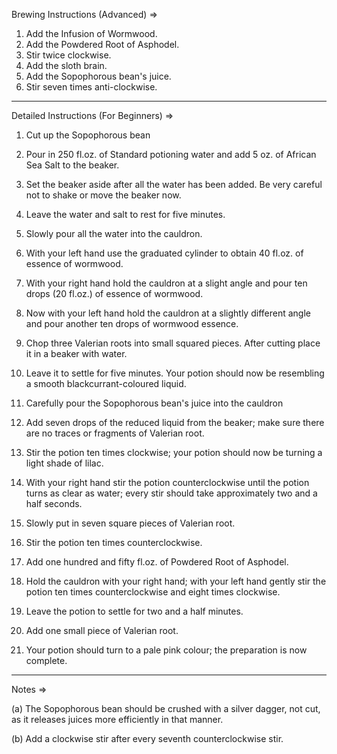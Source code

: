 Brewing Instructions (Advanced) =>

1. Add the Infusion of Wormwood.
2. Add the Powdered Root of Asphodel.
3. Stir twice clockwise.
4. Add the sloth brain.
5. Add the Sopophorous bean's juice.
6. Stir seven times anti-clockwise.

--------------------------------------------------------------------------------------------------------------------------

Detailed Instructions (For Beginners) =>

1. Cut up the Sopophorous bean

2. Pour in 250 fl.oz. of Standard potioning water and add 5 oz. of African Sea Salt to the beaker.

3. Set the beaker aside after all the water has been added. Be very careful not to shake or move the beaker now.

4. Leave the water and salt to rest for five minutes.

5. Slowly pour all the water into the cauldron.

6. With your left hand use the graduated cylinder to obtain 40 fl.oz. of essence of wormwood.

7. With your right hand hold the cauldron at a slight angle and pour ten drops (20 fl.oz.) of essence of wormwood.

8. Now with your left hand hold the cauldron at a slightly different angle and pour another ten drops of wormwood essence.

9. Chop three Valerian roots into small squared pieces. After cutting place it in a beaker with water. 

10. Leave it to settle for five minutes. Your potion should now be resembling a smooth blackcurrant-coloured liquid.

11. Carefully pour the Sopophorous bean's juice into the cauldron

12. Add seven drops of the reduced liquid from the beaker; make sure there are no traces or fragments of Valerian root.

13. Stir the potion ten times clockwise; your potion should now be turning a light shade of lilac.

14. With your right hand stir the potion counterclockwise until the potion turns as clear as water; every stir should take approximately two and a half seconds.

15. Slowly put in seven square pieces of Valerian root.

16. Stir the potion ten times counterclockwise.

17. Add one hundred and fifty fl.oz. of Powdered Root of Asphodel.

18. Hold the cauldron with your right hand; with your left hand gently stir the potion ten times counterclockwise and eight times clockwise.

19. Leave the potion to settle for two and a half minutes.

20. Add one small piece of Valerian root.

21. Your potion should turn to a pale pink colour; the preparation is now complete.

--------------------------------------------------------------------------------------------------------------------------

Notes =>

(a) The Sopophorous bean should be crushed with a silver dagger, not cut, as it releases juices more efficiently in that manner.

(b) Add a clockwise stir after every seventh counterclockwise stir.